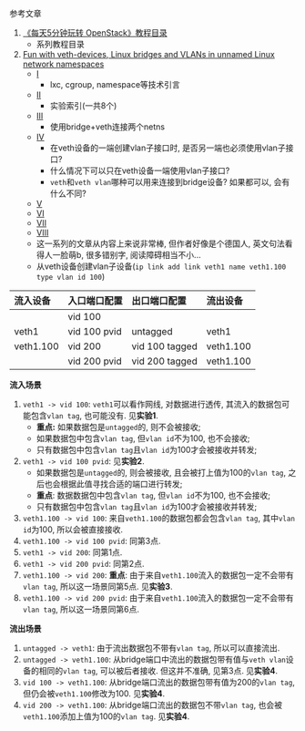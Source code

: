 参考文章

1. [《每天5分钟玩转 OpenStack》教程目录](https://www.jianshu.com/p/4c06dff6cea8)
    - 系列教程目录
2. [Fun with veth-devices, Linux bridges and VLANs in unnamed Linux network namespaces]()
    - [I](https://linux-blog.anracom.com/2017/10/30/fun-with-veth-devices-in-unnamed-linux-network-namespaces-i/)
        - lxc, cgroup, namespace等技术引言
    - [II](https://linux-blog.anracom.com/2017/11/12/fun-with-veth-devices-linux-bridges-and-vlans-in-unnamed-linux-network-namespaces-ii/)
        - 实验索引(一共8个)
    - [III](https://linux-blog.anracom.com/2017/11/14/fun-with-veth-devices-linux-bridges-and-vlans-in-unnamed-linux-network-namespaces-iii/)
        - 使用bridge+veth连接两个netns
    - [IV](https://linux-blog.anracom.com/2017/11/20/fun-with-veth-devices-linux-bridges-and-vlans-in-unnamed-linux-network-namespaces-iv/)
        - 在veth设备的一端创建vlan子接口时, 是否另一端也必须使用vlan子接口?
        - 什么情况下可以只在veth设备一端使用vlan子接口?
        - `veth`和`veth vlan`哪种可以用来连接到bridge设备? 如果都可以, 会有什么不同?
    - [V](https://linux-blog.anracom.com/2017/11/21/fun-with-veth-devices-linux-bridges-and-vlans-in-unnamed-linux-network-namespaces-v/)
    - [VI](https://linux-blog.anracom.com/2017/11/28/fun-with-veth-devices-linux-bridges-and-vlans-in-unnamed-linux-network-namespaces-vi/)
    - [VII](https://linux-blog.anracom.com/2017/12/30/fun-with-veth-devices-linux-bridges-and-vlans-in-unnamed-linux-network-namespaces-vii/)
    - [VIII](https://linux-blog.anracom.com/2018/01/05/fun-with-veth-devices-linux-bridges-and-vlans-in-unnamed-linux-network-namespaces-viii/)
    - 这一系列的文章从内容上来说非常棒, 但作者好像是个德国人, 英文句法看得人一脸萌b, 很多错别字, 阅读障碍相当不小...
    - 从veth设备创建vlan子设备(`ip link add link veth1 name veth1.100 type vlan id 100`)

| 流入设备  | 入口端口配置 | 出口端口配置   | 流出设备  |
|:----------|:-------------|:---------------|:----------|
|           | vid 100      |                |           |
| veth1     | vid 100 pvid | untagged       | veth1     |
| veth1.100 | vid 200      | vid 100 tagged | veth1.100 |
|           | vid 200 pvid | vid 200 tagged | veth1.100 |

**流入场景**

1. `veth1 -> vid 100`: `veth1`可以看作网线, 对数据进行透传, 其流入的数据包可能包含`vlan tag`, 也可能没有. 见**实验1**.
    - **重点:** 如果数据包是`untagged`的, 则不会被接收;
    - 如果数据包中包含`vlan tag`, 但`vlan id`不为100, 也不会接收;
    - 只有数据包中包含`vlan tag`且`vlan id`为100才会被接收并转发;
2. `veth1 -> vid 100 pvid`: 见**实验2**.
    - 如果数据包是`untagged`的, 则会被接收, 且会被打上值为100的`vlan tag`, 之后也会根据此值寻找合适的端口进行转发;
    - **重点**: 数据数据包中包含`vlan tag`, 但`vlan id`不为100, 也不会接收;
    - 只有数据包中包含`vlan tag`且`vlan id`为100才会被接收并转发;
3. `veth1.100 -> vid 100`: 来自`veth1.100`的数据包都会包含`vlan tag`, 其中`vlan id`为100, 所以会被直接接收.
4. `veth1.100 -> vid 100 pvid`: 同第3点.
5. `veth1 -> vid 200`: 同第1点.
6. `veth1 -> vid 200 pvid`: 同第2点.
7. `veth1.100 -> vid 200`: **重点**: 由于来自`veth1.100`流入的数据包一定不会带有`vlan tag`, 所以这一场景同第5点. 见**实验3**.
8. `veth1.100 -> vid 200 pvid`: 由于来自`veth1.100`流入的数据包一定不会带有`vlan tag`, 所以这一场景同第6点.

**流出场景**

1. `untagged -> veth1`: 由于流出数据包不带有`vlan tag`, 所以可以直接流出.
2. `untagged -> veth1.100`: 从bridge端口中流出的数据包带有值与`veth vlan`设备的相同的`vlan tag`, 可以被后者接收. 但这并不准确, 见第3点. 见**实验4**.
3. `vid 100 -> veth1.100`: 从bridge端口流出的数据包带有值为200的`vlan tag`, 但仍会被`veth1.100`修改为100. 见**实验4**.
4. `vid 200 -> veth1.100`: 从bridge端口流出的数据包不带`vlan tag`, 也会被`veth1.100`添加上值为100的`vlan tag`. 见**实验4**.

